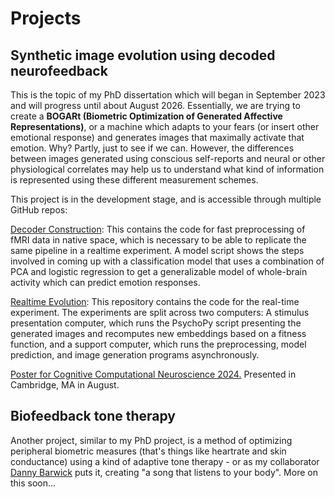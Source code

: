 # Projects

## Synthetic image evolution using decoded neurofeedback

This is the topic of my PhD dissertation which will began in September 2023 and will progress until about August 2026. Essentially, we are trying to create a **BOGARt (Biometric Optimization of Generated Affective Representations)**, or a machine which adapts to your fears (or insert other emotional response) and generates images that maximally activate that emotion. Why? Partly, just to see if we can. However, the differences between images generated using conscious self-reports and neural or other physiological correlates may help us to understand what kind of information is represented using these different measurement schemes.

This project is in the development stage, and is accessible through multiple GitHub repos:

[Decoder Construction](https://github.com/dariusvalevicius/decoder-construction): This contains the code for fast preprocessing of fMRI data in native space, which is necessary to be able to replicate the same pipeline in a realtime experiment. A model script shows the steps involved in coming up with a classification model that uses a combination of PCA and logistic regression to get a generalizable model of whole-brain activity which can predict emotion responses.

[Realtime Evolution](https://github.com/dariusvalevicius/realtime-evolution): This repository contains the code for the real-time experiment. The experiments are split across two computers: A stimulus presentation computer, which runs the PsychoPy script presenting the generated images and recomputes new embeddings based on a fitness function, and a support computer, which runs the preprocessing, model prediction, and image generation programs asynchronously.

[Poster for Cognitive Computational Neuroscience 2024.](https://github.com/dariusvalevicius/files/ccn_poster.pdf) Presented in Cambridge, MA in August.

## Biofeedback tone therapy

Another project, similar to my PhD project, is a method of optimizing peripheral biometric measures (that's things like heartrate and skin conductance) using a kind of adaptive tone therapy - or as my collaborator [Danny Barwick](https://www.instagram.com/dannybarwickmusic) puts it, creating "a song that listens to your body". More on this soon...
